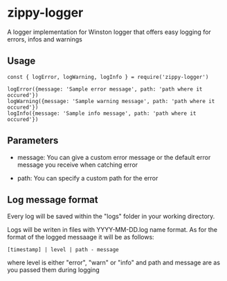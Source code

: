 # zippy-logger

A logger implementation for Winston logger that offers easy logging for errors, infos and warnings

## Usage

    const { logError, logWarning, logInfo } = require('zippy-logger')

    logError({message: 'Sample error message', path: 'path where it occured'})
    logWarning({message: 'Sample warning message', path: 'path where it occured'})
    logInfo({message: 'Sample info message', path: 'path where it occured'})

  

## Parameters

- message: You can give a custom error message or the default error message you receive when catching error

- path: You can specify a custom path for the error

  

## Log message format

  

Every log will be saved within the "logs" folder in your working directory.

Logs will be writen in files with YYYY-MM-DD.log name format. As for the format of the logged messaage it will be as follows:

    [timestamp] | level | path - message

where level is either "error", "warn" or "info" and path and message are as you passed them during logging

  